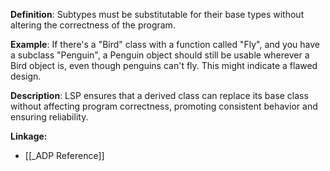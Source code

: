 **Definition**: Subtypes must be substitutable for their base types without altering the correctness of the program.

**Example**: If there's a "Bird" class with a function called "Fly", and you have a subclass "Penguin", a Penguin object should still be usable wherever a Bird object is, even though penguins can't fly. This might indicate a flawed design.

**Description**: LSP ensures that a derived class can replace its base class without affecting program correctness, promoting consistent behavior and ensuring reliability.

**Linkage:**
- [[_ADP Reference]]
